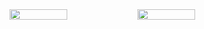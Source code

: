 <div style="display: flex; align-items: flex-start;">
    <img src="https://github.com/user-attachments/assets/be635d4c-aad2-4819-8fb3-72b7c112e130" width="45%" />
    <img src="https://github.com/user-attachments/assets/29873148-cb6c-49eb-8f47-69fbfdd52d3e" width="45%" />
</div>
